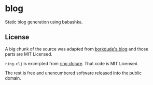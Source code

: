 # blog
Static blog generation using babashka.

## License
A big chunk of the source was adapted from [borkdude's blog](https://github.com/borkdude/blog) and
those parts are MIT Licensed.

`ring.clj` is excerpted from [ring clojure](https://github.com/ring-clojure/ring). That code is MIT Licensed.

The rest is free and unencumbered software released into the public domain.
